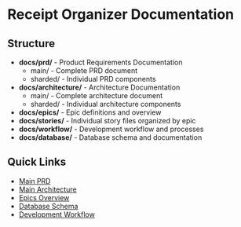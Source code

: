 # Receipt Organizer Documentation

## Structure
- **docs/prd/** - Product Requirements Documentation
  - main/ - Complete PRD document
  - sharded/ - Individual PRD components
- **docs/architecture/** - Architecture Documentation
  - main/ - Complete architecture document
  - sharded/ - Individual architecture components
- **docs/epics/** - Epic definitions and overview
- **docs/stories/** - Individual story files organized by epic
- **docs/workflow/** - Development workflow and processes
- **docs/database/** - Database schema and documentation

## Quick Links
- [Main PRD](prd/main/prd.poml)
- [Main Architecture](architecture/main/architecture.poml)
- [Epics Overview](prd/sharded/epics-overview.poml)
- [Database Schema](database/database-schema.poml)
- [Development Workflow](workflow/brownfield-development-workflow.poml)
